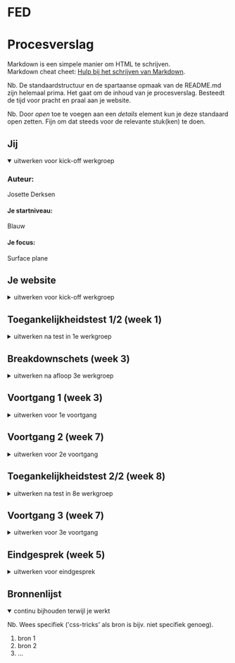 # FED

# Procesverslag
Markdown is een simpele manier om HTML te schrijven.  
Markdown cheat cheet: [Hulp bij het schrijven van Markdown](https://github.com/adam-p/markdown-here/wiki/Markdown-Cheatsheet).

Nb. De standaardstructuur en de spartaanse opmaak van de README.md zijn helemaal prima. Het gaat om de inhoud van je procesverslag. Besteedt de tijd voor pracht en praal aan je website.

Nb. Door *open* toe te voegen aan een *details* element kun je deze standaard open zetten. Fijn om dat steeds voor de relevante stuk(ken) te doen.





## Jij

<details open>
  <summary>uitwerken voor kick-off werkgroep</summary>

  ### Auteur:
  Josette Derksen 

  #### Je startniveau:
  Blauw

  #### Je focus:
  Surface plane
 
</details>





## Je website

<details>
  <summary>uitwerken voor kick-off werkgroep</summary>

  ### Je opdracht:
  https://www.apple.com/nl/

  #### Screenshot(s) van de eerste pagina (small screen): 
  Homepagina 
  ![Group 1](https://user-images.githubusercontent.com/70659177/205017983-679998bd-34c5-4c7f-a5b2-b67cf2536241.png)


  #### Screenshot(s) van de tweede pagina (small screen):
  Accessories  
  ![FireShot Capture 009 - Apple accessoires voor Apple Watch, iPhone, iPad, iPod en Mac - Apple_ - www apple com](https://user-images.githubusercontent.com/70659177/205018516-2f99c115-634c-4d1a-85b4-e1e99c8499b9.png)

</details>



## Toegankelijkheidstest 1/2 (week 1)

<details>
  <summary>uitwerken na test in 1e werkgroep</summary>

  ### Bevindingen
  Lijst met je bevindingen die in de test naar voren kwamen:

  #### Screenreader
  - Je moet al heel veel shortcuts weten voordat je er handig gebruik van kan maken.
  - Spreekt Engelse woorden heel Nederlands uit waardoor het niet altijd duidelijk is.
  - Zegt heel vaak 'koppeling'.
  - Kan niet typen als de verteller aanstaat.
  - Er wordt gebruikt gemaakt van heel veel divjes. 
  - Weinig onderbouwende tekst in de code zelf zoals een alt-tekst.  
  - Er wordt wel gebruikt gemaakt van kopjes en linkjes. 

    Sommige punten zitten meer op Windows niveau dan op Apple niveau, zoals de shortcuts, het niet kunnen typen en dat Engelse woorden op een Nederlandse manier worden uitsproken. Op andere punten kan ik wel wat veranderen zoals dat er veel gebruikt wordt gemaakt van divjes inplaats van de juiste elementen en onderbouwende teksten toevoegen die screenreader kunnen voorlezen zodat een blind iemand weet wat er op een afbeelding staat. 

  #### Muis en Toetsenbord 
  - Veel shortcuts maar opzich makkelijk te vinden. 
  - Hover over links werkt. Komt een blauwe streep onder te staan. 
  - Muis veranderd in een handje op de klikbare plekken. 
  - Kan door de carousel scrollen met m'n pijltjes toetsen. 

  #### Motoriek (shocks, elastiekjes)
  - Met het trilding om parkinson na te bootsen was het vreselijk moeilijk om te typen. Typt snel dubbele letters. 
  
  Ik kan dit oplossen door het toetsenbord minder gevoelig te maken? 

  #### Visueel (brillen, contrast, kleurenblind, dark/light). 
  - Hover over navigatie zie je een klein beetje kleur verandering (van grijs naar wit) maar niet genoeg voor als je iets slechter kan zien.
  - Navigatie is heel erg klein vergeleken met de rest van de website. 
  ![image](https://user-images.githubusercontent.com/70659177/205011242-6a0a51e5-8485-41f9-8622-efea607a96d9.png)
  ![image](https://user-images.githubusercontent.com/70659177/205011278-d259293e-c710-4a4a-94b4-35e239a16a55.png)
  - Contrast op de rest van de website best goed. Veel gebruik gemaakt van zwart-wit. 

  Ik kan de navigatie groter maken met een betere hover kleur. 

</details>



## Breakdownschets (week 3)

<details>
  <summary>uitwerken na afloop 3e werkgroep</summary>

  ### de hele pagina: 
  Homepagina
  ![Homepagina](https://user-images.githubusercontent.com/70659177/205083254-1c643d2b-e494-4833-bc9c-76afa156828e.png)


  
  Accessoires pagina
  ![Accessoires](https://user-images.githubusercontent.com/70659177/205083282-2471185c-f472-40d5-a97a-b8e9a093182b.png)



</details>





## Voortgang 1 (week 3)

<details>
  <summary>uitwerken voor 1e voortgang</summary>

  ### Stand van zaken
  Hoewel ik de meeste code alweer was vergeten, helpen de oefeningen erg om het weer een beetje in de vingers te krijgen. Ik heb moeite om elementen zoals grid of flexbox te blijven snappen en de titels/namen (hoe noem je dat?) te onthouden. Bij de breakdownschetsen weet ik niet zeker of ik de juiste elementen op de goede plek heb gezet en in elkaar heb geimplementeerd. 
  Ik ben nog niet begonnen met het coderen van mijn eigen website naarmate we 2 dagen terug pas zijn begonnen met de breakdownschetsen. 
  

  ### Agenda voor meeting
  samen met je groepje opstellen

  | Arsen          | Randy          | Tim    | Josette        |
  | ---            | ---                | ---          | ---              |
  | Semantiek → klopt het dat bepaalde elementen onder secties vallen → zie schetsen.   | Hoe pak je het maken van een submenu aan? | Mag je bij onderstreepte woord een < u > element gebruiken?  | Kloppen mij breakdownschetsen?    |
  | In welke mate en op watvoor manier is het van belang dat wij rekening houden met toegankelijkheid voor gebruikers? | Wanneer is iets een section? | Mag je bij schuingedrukt woord een < em >, < i > element gebruiken? | De website veranderd af en toe, welke versie moet ik dan namaken? |
  | ...            | ...                | Zijn het meerdere klikbare afbeeldingen of radio buttons?         | ...              |


  ### Verslag van meeting

**< title > Startpagina Apple < /title >**
-   Consistent houden. Of eerst de pagina titel en dan de naam of andersom maar dit wel overal hetzelfde.

**Navigatie:**
-   Elementen die buiten het hamburgermenu blijven staan, maar wel bij de navigatie horen, krijgen hun eigen navigatie. Zo kan je het ene menu verbergen onder een button en de ander niet.
    
**Titels**
-   H1 kan op de startpagina ook een logo zijn of verborgen omdat er gewoon geen h1 is. Op de andere pagina’s is meestal wel een duidelijke h1
-   H1 is belangrijk voor google resultaten.
-   H2 moet altijd voor de h3 etc. In de CSS kan de volgorde worden aangepast.

**Img**
-   Als img als decoratie wordt gebruikt moet de alt worden leeg gelaten of de afbeelding moet via css worden ingevoegd.

**Links/buttons**
-   Links gaan naar andere pagina.
-   Buttons blijven op dezelfde pagina, voeren een actie uit. Bijv. hamburger menu in- en uitvouwen is een button.
-   Veel website laten links zien als buttons.
-   Onderscheid is belangrijk voor screenreaders. Zo kan je deze alle linkjes of alle formulieren laten afgaan, maar dan moet wel duidelijk zijn wat wat is.

**Talen**

-   Engelse woorden (of van andere talen) op een Nederlandse site, kun je voorzien van een span en een lang attribute.

</details>



## Voortgang 2 (week 7)

<details>
  <summary>uitwerken voor 2e voortgang</summary>

  ### Stand van zaken
  hier dit ging goed & dit was lastig (neem ook screenshots op van delen van je website en code)
  Ik kwam een beetje laat op gang, omdat ik niet wist waar ik moest beginnen, maar langzaam komt het bij elkaar. 
  
  ![voortgang2](https://user-images.githubusercontent.com/70659177/207878474-9461497e-d0de-4751-a61d-5472549d9593.png)
  ![image](https://user-images.githubusercontent.com/70659177/207880138-88395fbe-b04b-4fa1-8015-59352acb3c57.png)
  ![image](https://user-images.githubusercontent.com/70659177/207880410-3a019bf7-0bef-45da-a65e-64329138a8e0.png)
  ![image](https://user-images.githubusercontent.com/70659177/207880646-30e46202-3123-4a54-8109-bf82d1ae0f4e.png)
  ![image](https://user-images.githubusercontent.com/70659177/207880882-8af36332-cab5-4655-b522-fe7d8a467bbd.png)
  ![image](https://user-images.githubusercontent.com/70659177/207880924-d4e35c93-7fbc-4e88-878c-a7700808eaa1.png)



  ### Agenda voor meeting
  samen met je groepje opstellen

  | Randy      | Josette          | student 3    | student 4        |
  | ---            | ---                | ---          | ---              |
  | Hoe kun je het verticaal positioneren van een list-style-image het besten aanpakken?  | Waarom werkt mijn hamburgermenu niet?           | en ik dit    | en dan ik dat    |
  | Hoe verberg je zelfgemaakte semantische kopjes? | Hoe komt het dat alles in mijn header te hoog staat terwijl ik het heb gecentreerd? | nog een punt | dit wil ik zeker |
  | Hoe schrijf je een zin waarin sommige woorden random wel of geen hoofdletters hebben?        | Hoe kan een afbeelding buiten beeld vallen zonder dat het beeld breder wordt?                | ...          | ...              |
  | Als Header, footer gezamenlijke kleur bij general styling plaatsen (DRY) of beter ieder bij eigen selector declareren?          | Kan ik een span gebruiken voor het hamburgermenu?               | ...          | ...              |
  | Hoe kan ik mijn CSS beter indelen?         | Op de Apple website zijn de categorieën in het hamburger menu background afbeeldingen. Kan ik dit beter tekst laten?              | ...          | ...              |
| ...            | Zijn de afbeeldingen decoratief of niet?               | ...          | ...              |
| ...          | Is de footer ook een nav of niet en moeten de uitklapmenu’s werken?             |

  ### Verslag van meeting
  hier na afloop snel de uitkomsten van de meeting vastleggen

  - Javascript moet in de html helemaal onderaan.
  - Je kan meerdere navs hebben op 1 pagina (ook footer).
  - Span als streepjes voor het hamburgermenu mag. 
  - Header: display: flex
		        justify-content: space-between
		        align-items: center. 
  - Tip: HTML character check doen om verschillende karakters te weergeven in de html. Zoals ☺ ♦♣◘○♠♥☻ ect. 


</details>





## Toegankelijkheidstest 2/2 (week 8)

<details>
  <summary>uitwerken na test in 8e werkgroep</summary>

  ### Bevindingen
  Lijst met je bevindingen die in de test naar voren kwamen (geef ook aan wat er verbeterd is):

  #### Screenreader
  Hier korte omschrijving (met indien nodig afbeeldingen)

  Hier een omschrijving van hoe het opgelost kan worden (met indien nodig afbeeldingen)


  #### Muis en Toetsenbord 
  Hier korte omschrijving (met indien nodig afbeeldingen)

  Hier een omschrijving van hoe het opgelost kan worden (met indien nodig afbeeldingen)


  #### Motoriek (shocks, elastiekjes)
  Hier korte omschrijving (met indien nodig afbeeldingen)

  Hier een omschrijving van hoe het opgelost kan worden (met indien nodig afbeeldingen)


  #### Visueel (brillen, contrast, kleurenblind, dark/light). 
  Hier korte omschrijving (met indien nodig afbeeldingen)

  Hier een omschrijving van hoe het opgelost kan worden (met indien nodig afbeeldingen)

</details>





## Voortgang 3 (week 7)

<details>
  <summary>uitwerken voor 3e voortgang</summary>

  ### Stand van zaken
  hier dit ging goed & dit was lastig (neem ook screenshots op van delen van je website en code)


  ### Agenda voor meeting
  samen met je groepje opstellen

  | Josette      | Tim          | student 3    | student 4        |
  | ---            | ---                | ---          | ---              |
  | Hoe krijg ik de linkjes “meer informatie” en “koop” naast elkaar?  | Hoe kan ik een video (iframe) responsive maken, maar wel een 16:9 ratio behouden?            |     | Mijn footer is niet meer te zien.    |
  | Waarom komt mijn menu niet over de breedte als ik het scherm groot maak? | Uitleggen hoe radio button in eigen stijl te werk gaat. | nog een punt | dit wil ik zeker |
  | Carousel / slideshow….           | Hoe tekst veranderen wanneer je met je muis (hover) over een radio button heen gaat?               | ...          | ...              |
  | Mijn footer is niet meer te zien           | Kun je de volgorde wijzigen (order) zonder gebruikt te maken van een flex of grid?                | ... 
  | Mag ik de grote animatie vervangen voor wat er nu op de website staat?          | ...                | ...         


  ### Verslag van meeting
  hier na afloop snel de uitkomsten van de meeting vastleggen

  - punt 1
  - punt 2
  - nog een punt
  - ...

</details>





## Eindgesprek (week 5)

<details>
  <summary>uitwerken voor eindgesprek</summary>

  ### Je uitkomst - karakteristiek screenshots:
  <img src="readme-images/dummy-plaatje.jpg" width="375px" alt="uitomst opdracht 1">


  ### Dit ging goed/Heb ik geleerd: 
  Korte omschrijving met plaatjes

  <img src="readme-images/dummy-plaatje.jpg" width="375px" alt="top">


  ### Dit was lastig/Is niet gelukt:
  Korte omschrijving met plaatjes

  <img src="readme-images/dummy-plaatje.jpg" width="375px" alt="bummer">
</details>





## Bronnenlijst

<details open>
  <summary>continu bijhouden terwijl je werkt</summary>

  Nb. Wees specifiek ('css-tricks' als bron is bijv. niet specifiek genoeg).

  1. bron 1
  2. bron 2
  3. ...

</details>
